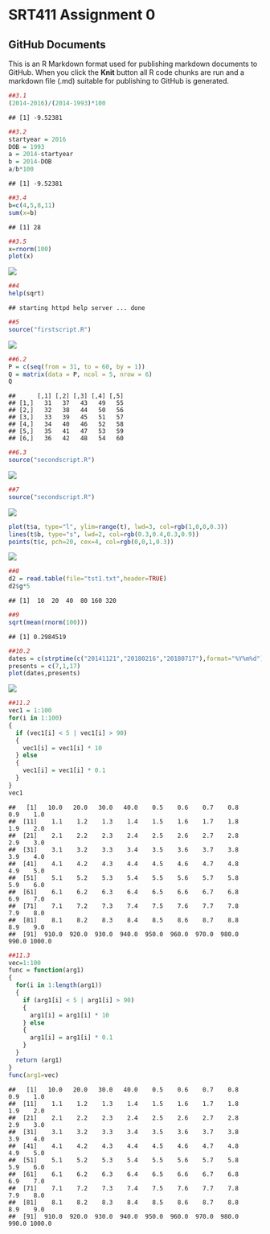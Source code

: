 SRT411 Assignment 0
================

GitHub Documents
----------------

This is an R Markdown format used for publishing markdown documents to GitHub. When you click the **Knit** button all R code chunks are run and a markdown file (.md) suitable for publishing to GitHub is generated.

``` r
##3.1
(2014-2016)/(2014-1993)*100
```

    ## [1] -9.52381

``` r
##3.2
startyear = 2016
DOB = 1993
a = 2014-startyear
b = 2014-DOB
a/b*100
```

    ## [1] -9.52381

``` r
##3.4
b=c(4,5,8,11)
sum(x=b)
```

    ## [1] 28

``` r
##3.5
x=rnorm(100)
plot(x)
```

![](SRT411-Assignment-0/figure-markdown_github/unnamed-chunk-4-1.png)

``` r
##4
help(sqrt)
```

    ## starting httpd help server ... done

``` r
##5
source("firstscript.R")
```

![](SRT411A0_files/figure-markdown_github/unnamed-chunk-6-1.png)

``` r
##6.2
P = c(seq(from = 31, to = 60, by = 1))
Q = matrix(data = P, ncol = 5, nrow = 6)
Q
```

    ##      [,1] [,2] [,3] [,4] [,5]
    ## [1,]   31   37   43   49   55
    ## [2,]   32   38   44   50   56
    ## [3,]   33   39   45   51   57
    ## [4,]   34   40   46   52   58
    ## [5,]   35   41   47   53   59
    ## [6,]   36   42   48   54   60

``` r
##6.3
source("secondscript.R")
```

![](SRT411A0_files/figure-markdown_github/unnamed-chunk-8-1.png)

``` r
##7
source("secondscript.R")
```

![](SRT411A0_files/figure-markdown_github/unnamed-chunk-9-1.png)

``` r
plot(t$a, type="l", ylim=range(t), lwd=3, col=rgb(1,0,0,0.3))
lines(t$b, type="s", lwd=2, col=rgb(0.3,0.4,0.3,0.9))
points(t$c, pch=20, cex=4, col=rgb(0,0,1,0.3))
```

![](SRT411A0_files/figure-markdown_github/unnamed-chunk-9-2.png)

``` r
##8
d2 = read.table(file="tst1.txt",header=TRUE)
d2$g*5
```

    ## [1]  10  20  40  80 160 320

``` r
##9
sqrt(mean(rnorm(100)))
```

    ## [1] 0.2984519

``` r
##10.2
dates = c(strptime(c("20141121","20180216","20180717"),format="%Y%m%d"))
presents = c(7,1,17)
plot(dates,presents)
```

![](SRT411A0_files/figure-markdown_github/unnamed-chunk-12-1.png)

``` r
##11.2
vec1 = 1:100
for(i in 1:100)
{
  if (vec1[i] < 5 | vec1[i] > 90)
  {
    vec1[i] = vec1[i] * 10
  } else
  {
    vec1[i] = vec1[i] * 0.1
  }
}
vec1
```

    ##   [1]   10.0   20.0   30.0   40.0    0.5    0.6    0.7    0.8    0.9    1.0
    ##  [11]    1.1    1.2    1.3    1.4    1.5    1.6    1.7    1.8    1.9    2.0
    ##  [21]    2.1    2.2    2.3    2.4    2.5    2.6    2.7    2.8    2.9    3.0
    ##  [31]    3.1    3.2    3.3    3.4    3.5    3.6    3.7    3.8    3.9    4.0
    ##  [41]    4.1    4.2    4.3    4.4    4.5    4.6    4.7    4.8    4.9    5.0
    ##  [51]    5.1    5.2    5.3    5.4    5.5    5.6    5.7    5.8    5.9    6.0
    ##  [61]    6.1    6.2    6.3    6.4    6.5    6.6    6.7    6.8    6.9    7.0
    ##  [71]    7.1    7.2    7.3    7.4    7.5    7.6    7.7    7.8    7.9    8.0
    ##  [81]    8.1    8.2    8.3    8.4    8.5    8.6    8.7    8.8    8.9    9.0
    ##  [91]  910.0  920.0  930.0  940.0  950.0  960.0  970.0  980.0  990.0 1000.0

``` r
##11.3
vec=1:100
func = function(arg1)
{
  for(i in 1:length(arg1))
  {
    if (arg1[i] < 5 | arg1[i] > 90)
    {
      arg1[i] = arg1[i] * 10
    } else
    {
      arg1[i] = arg1[i] * 0.1
    }
  }
  return (arg1)
}
func(arg1=vec)
```

    ##   [1]   10.0   20.0   30.0   40.0    0.5    0.6    0.7    0.8    0.9    1.0
    ##  [11]    1.1    1.2    1.3    1.4    1.5    1.6    1.7    1.8    1.9    2.0
    ##  [21]    2.1    2.2    2.3    2.4    2.5    2.6    2.7    2.8    2.9    3.0
    ##  [31]    3.1    3.2    3.3    3.4    3.5    3.6    3.7    3.8    3.9    4.0
    ##  [41]    4.1    4.2    4.3    4.4    4.5    4.6    4.7    4.8    4.9    5.0
    ##  [51]    5.1    5.2    5.3    5.4    5.5    5.6    5.7    5.8    5.9    6.0
    ##  [61]    6.1    6.2    6.3    6.4    6.5    6.6    6.7    6.8    6.9    7.0
    ##  [71]    7.1    7.2    7.3    7.4    7.5    7.6    7.7    7.8    7.9    8.0
    ##  [81]    8.1    8.2    8.3    8.4    8.5    8.6    8.7    8.8    8.9    9.0
    ##  [91]  910.0  920.0  930.0  940.0  950.0  960.0  970.0  980.0  990.0 1000.0
